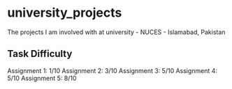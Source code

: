 # university_projects
The projects I am involved with at university - NUCES - Islamabad, Pakistan

## **Task Difficulty**
Assignment 1: 1/10
Assignment 2: 3/10
Assignment 3: 5/10
Assignment 4: 5/10
Assignment 5: 8/10
